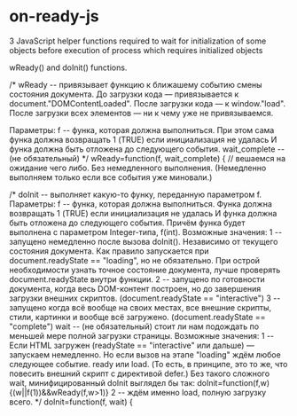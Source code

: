 # on-ready-js
3 JavaScript helper functions required to wait for initialization of some objects before execution of process which requires initialized objects

wReady() and doInit() functions.

/* wReady -- привязывает функцию к ближашему событию смены состояния документа.
   До загрузки кода — привязывается к document."DOMContentLoaded".
   После загрузки кода — к window."load".
   После загрузки всех элементов — ни к чему уже не привязываемся.

   Параметры:
     f -- функа, которая должна выполниться.
          При этом сама функа должна возвращать 1 (TRUE) если инициализация не удалась И функа должна быть отложена до следующего события.
     wait_complete -- (не обязательный)
 */
wReady=function(f, wait_complete) { // вешаемся на ожидание чего либо. Без немедленного выполнения. (Немедленно выполняем только если все события уже миновали.)


/* doInit -- выполняет какую-то функу, переданную параметром f.
   Параметры:
     f -- функа, которая должна выполниться.
          Функа должна возвращать 1 (TRUE) если инициализация не удалась И функа должна быть отложена до следующего события.
          Причём функа будет выполнена с параметром Integer-типа, f(int). Возможные значения:
            1 -- запущено немедленно после вызова doInit(). Независимо от текущего состояния документа.
                 Как правило запускается при document.readyState == "loading", но не обязательно.
                 При острой необходимости узнать точное состояние документа, лучше проверять document.readyState внутри функции.
            2 -- запущено по готовности документа, когда весь DOM-контент построен, но до завершения загрузки внешних скриптов.
                 (document.readyState == "interactive")
            3 -- запущено когда всё вообще на своих местах, все внешние скрипты, стили, картинки и вообще всё загружено.
                 (document.readyState == "complete")
     wait -- (не обязательный) стоит ли нам подождать по меньшей мере полной загрузки страницы.
             Возможные значения:
               1 -- Если HTML загружен (readyState == "interactive" или дальше) — запускаем немедленно.
                    Но если вызов на этапе "loading" ждём любое следующее событие. ready или load.
                          (То есть, в принципе, это то же, что повесить внешний скрипт с директивой defer.)
                          Без такого сложного wait, минифицированный doInit выглядел бы так: doInit=function(f,w){(w||f(1))&&wReady(f,w>1)}
               2 -- ждём именно load, полную загрузку всего.
 */
doInit=function(f, wait) {
